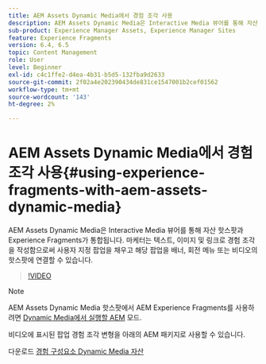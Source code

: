 ```yaml
---
title: AEM Assets Dynamic Media에서 경험 조각 사용
description: AEM Assets Dynamic Media은 Interactive Media 뷰어를 통해 자산 핫스팟과 Experience Fragments가 통합됩니다. 마케터는 텍스트, 이미지 및 링크로 경험 조각을 작성함으로써 사용자 지정 팝업을 채우고 해당 팝업을 배너, 회전 메뉴 또는 비디오의 핫스팟에 연결할 수 있습니다.
sub-product: Experience Manager Assets, Experience Manager Sites
feature: Experience Fragments
version: 6.4, 6.5
topic: Content Management
role: User
level: Beginner
exl-id: c4c1ffe2-d4ea-4b31-b5d5-132fba9d2633
source-git-commit: 2f02a4e202390434de831ce1547001b2cef01562
workflow-type: tm+mt
source-wordcount: '143'
ht-degree: 2%

---
```


# AEM Assets Dynamic Media에서 경험 조각 사용{#using-experience-fragments-with-aem-assets-dynamic-media}

AEM Assets Dynamic Media은 Interactive Media 뷰어를 통해 자산 핫스팟과 Experience Fragments가 통합됩니다. 마케터는 텍스트, 이미지 및 링크로 경험 조각을 작성함으로써 사용자 지정 팝업을 채우고 해당 팝업을 배너, 회전 메뉴 또는 비디오의 핫스팟에 연결할 수 있습니다.

>[!VIDEO](https://video.tv.adobe.com/v/22115/?quality=9&learn=on)

>[!NOTE]
>
>AEM Assets Dynamic Media 핫스팟에서 AEM Experience Fragments를 사용하려면 [Dynamic Media에서 실행할 AEM](https://experienceleague.adobe.com/docs/) 모드.

비디오에 표시된 팝업 경험 조각 변형을 아래의 AEM 패키지로 사용할 수 있습니다.

다운로드 [경험 구성요소 Dynamic Media 자산](assets/experience-fragmentsdynamic-mediaassets-100.zip)
